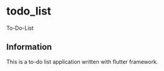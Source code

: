 # todo_list

To-Do-List

## Information

This is a to-do list application written with flutter framework.
